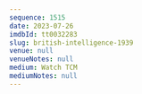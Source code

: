 ```yaml
---
sequence: 1515
date: 2023-07-26
imdbId: tt0032283
slug: british-intelligence-1939
venue: null
venueNotes: null
medium: Watch TCM
mediumNotes: null
---
```

